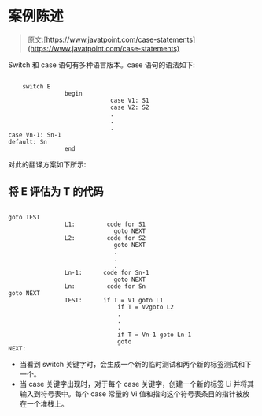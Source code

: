 # 案例陈述

> 原文:[https://www.javatpoint.com/case-statements](https://www.javatpoint.com/case-statements)

Switch 和 case 语句有多种语言版本。case 语句的语法如下:

```

    switch E
                begin 
                             case V1: S1
                             case V2: S2
                             .
                             .
	                         .
case Vn-1: Sn-1
default: Sn
                end

```

对此的翻译方案如下所示:

## 将 E 评估为 T 的代码

```

goto TEST
                L1:         code for S1
                              goto NEXT
                L2:         code for S2
                              goto NEXT
                              .
                              .
                              .
                Ln-1:      code for Sn-1
                              goto NEXT
                Ln:         code for Sn
goto NEXT
                TEST:      if T = V1 goto L1     
                               if T = V2goto L2
                               .
                               .
                               .
                               if T = Vn-1 goto Ln-1
                               goto 
NEXT:

```

*   当看到 switch 关键字时，会生成一个新的临时测试和两个新的标签测试和下一个。
*   当 case 关键字出现时，对于每个 case 关键字，创建一个新的标签 Li 并将其输入到符号表中。每个 case 常量的 Vi 值和指向这个符号表条目的指针被放在一个堆栈上。